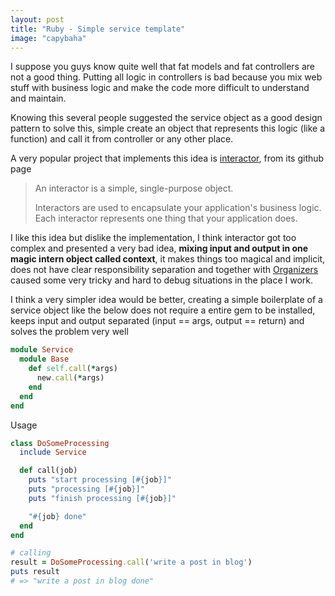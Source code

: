 ```yaml
---
layout: post
title: "Ruby - Simple service template"
image: "capybaha"
---
```


I suppose you guys know quite well that fat models and fat controllers are not a good thing.
Putting all logic in controllers is bad because you mix web stuff with business logic and
make the code more difficult to understand and maintain.

Knowing this several people suggested the service object as a good design pattern to solve this,
simple create an object that represents this logic (like a function) and call it from controller
or any other place.

A very popular project that implements this idea is [interactor](https://github.com/collectiveidea/interactor), from
its github page

> An interactor is a simple, single-purpose object.
> 
> Interactors are used to encapsulate your application's business logic. Each interactor represents one thing that your application does.

I like this idea but dislike the implementation, I think interactor got too complex and presented a very bad idea, **mixing
input and output in one magic intern object called context**, it makes things too magical and implicit, does not have clear
responsibility separation and together with [Organizers](https://github.com/collectiveidea/interactor#organizers) caused some
very tricky and hard to debug situations in the place I work.

I think a very simpler idea would be better, creating a simple boilerplate of a service object like the below does not require a
entire gem to be installed, keeps input and output separated (input == args, output == return) and solves the problem very well

```ruby
module Service
  module Base
    def self.call(*args)
      new.call(*args)
    end
  end
end
```

Usage

```ruby
class DoSomeProcessing
  include Service

  def call(job)
    puts "start processing [#{job}]"
    puts "processing [#{job}]"
    puts "finish processing [#{job}]"

    "#{job} done"
  end
end

# calling
result = DoSomeProcessing.call('write a post in blog')
puts result
# => "write a post in blog done"
```
